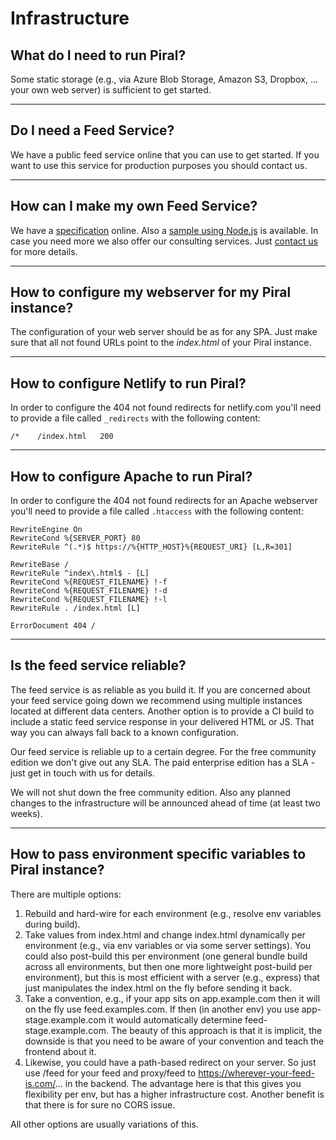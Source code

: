 # Infrastructure

## What do I need to run Piral?

Some static storage (e.g., via Azure Blob Storage, Amazon S3, Dropbox, ... your own web server) is sufficient to get started.

---------------------------------------

## Do I need a Feed Service?

We have a public feed service online that you can use to get started. If you want to use this service for production purposes you should contact us.

---------------------------------------

## How can I make my own Feed Service?

We have a [specification](../specs/feed-api-specification.md) online. Also a [sample using Node.js](https://github.com/smapiot/sample-pilet-service) is available. In case you need more we also offer our consulting services. Just [contact us](https://smapiot.com/contact) for more details.

---------------------------------------

## How to configure my webserver for my Piral instance?

The configuration of your web server should be as for any SPA. Just make sure that all not found URLs point to the *index.html* of your Piral instance.

---------------------------------------

## How to configure Netlify to run Piral?

In order to configure the 404 not found redirects for netlify.com you'll need to provide a file called `_redirects` with the following content:

```plaintext
/*    /index.html   200
```

---------------------------------------

## How to configure Apache to run Piral?

In order to configure the 404 not found redirects for an Apache webserver you'll need to provide a file called `.htaccess` with the following content:

```plaintext
RewriteEngine On
RewriteCond %{SERVER_PORT} 80
RewriteRule ^(.*)$ https://%{HTTP_HOST}%{REQUEST_URI} [L,R=301]

RewriteBase /
RewriteRule ^index\.html$ - [L]
RewriteCond %{REQUEST_FILENAME} !-f
RewriteCond %{REQUEST_FILENAME} !-d
RewriteCond %{REQUEST_FILENAME} !-l
RewriteRule . /index.html [L]

ErrorDocument 404 /
```

---------------------------------------

## Is the feed service reliable?

The feed service is as reliable as you build it. If you are concerned about your feed service going down we recommend using multiple instances located at different data centers. Another option is to provide a CI build to include a static feed service response in your delivered HTML or JS. That way you can always fall back to a known configuration.

Our feed service is reliable up to a certain degree. For the free community edition we don't give out any SLA. The paid enterprise edition has a SLA - just get in touch with us for details.

We will not shut down the free community edition. Also any planned changes to the infrastructure will be announced ahead of time (at least two weeks).

---------------------------------------

## How to pass environment specific variables to Piral instance?

There are multiple options:

1. Rebuild and hard-wire for each environment (e.g., resolve env variables during build).
2. Take values from index.html and change index.html dynamically per environment (e.g., via env variables or via some server settings). You could also post-build this per environment (one general bundle build across all environments, but then one more lightweight post-build per environment), but this is most efficient with a server (e.g., express) that just manipulates the index.html on the fly before sending it back.
3. Take a convention, e.g., if your app sits on app.example.com then it will on the fly use feed.examples.com. If then (in another env) you use app-stage.example.com it would automatically determine feed-stage.example.com. The beauty of this approach is that it is implicit, the downside is that you need to be aware of your convention and teach the frontend about it.
4. Likewise, you could have a path-based redirect on your server. So just use /feed for your feed and proxy/feed to https://wherever-your-feed-is.com/... in the backend. The advantage here is that this gives you flexibility per env, but has a higher infrastructure cost. Another benefit is that there is for sure no CORS issue.

All other options are usually variations of this.
